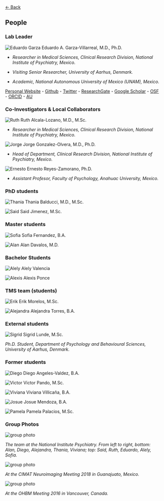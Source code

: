 [<- Back](index.md)

## People

### Lab Leader

![Eduardo Garza](ed_2018.jpg) Eduardo A. Garza-Villarreal, M.D., Ph.D.

* *Researcher in Medical Sciences, Clinical Research Division, National Institute of Psychiatry, Mexico.*

* *Visiting Senior Researcher, University of Aarhus, Denmark.*

* *Academic, National Autonomous University of Mexico (UNAM), Mexico.*

[Personal Website](https://egarza.github.io) - [Github](https://github.com/egarza) - [Twitter](https://twitter.com/egarzav) - [ResearchGate](https://www.researchgate.net/profile/Eduardo_Garza_Villarreal) - [Google Scholar](https://scholar.google.dk/citations?user=bX502bUAAAAJ&hl=en) - [OSF](https://osf.io/uc6aj/) - [ORCID](https://orcid.org/0000-0003-1381-8648) - [AU](http://pure.au.dk/portal/en/eduardoa@cfin.au.dk)

### Co-Investigators & Local Collaborators

![Ruth](ruth.jpg) Ruth Alcala-Lozano, M.D., M.Sc.

* *Researcher in Medical Sciences, Clinical Research Division, National Institute of Psychiatry, Mexico.*

![Jorge](jorge.jpg) Jorge Gonzalez-Olvera, M.D., Ph.D.

* *Head of Department, Clinical Research Division, National Institute of Psychiatry, Mexico.*

![Ernesto](ernesto.jpg) Ernesto Reyes-Zamorano, Ph.D.

* *Assistant Profesor, Faculty of Psychology, Anahuac University, Mexico.*

### PhD students

![Thania](thania.jpg) Thania Balducci, M.D., M.Sc.

![Said](said.jpg) Said Jimenez, M.Sc.


### Master students

![Sofia](sofia.jpg) Sofia Fernandez, B.A.

![Alan](alan.jpg) Alan Davalos, M.D.

### Bachelor Students

![Alely](alely.jpg) Alely Valencia

![Alexis](alexis.jpg) Alexis Ponce

### TMS team (students)

![Erik](erik.jpg) Erik Morelos, M.Sc.

![Alejandra](ale.jpg) Alejandra Torres, B.A.

### External students

![Sigrid](sigrid.jpg) Sigrid Lunde, M.Sc.

*Ph.D. Student, Department of Psychology and Behavioural Sciences, University of Aarhus, Denmark.*

### Former students

![Diego](diego.jpg) Diego Angeles-Valdez, B.A.

![Victor](victor.jpg) Victor Pando, M.Sc.

![Viviana](viviana.jpg) Viviana Villicaña, B.A.

![Josue](josue.jpg) Josue Mendoza, B.A.

![Pamela](pame.jpg) Pamela Palacios, M.Sc.

### Group Photos

![group photo](group3.jpg)

*The team at the National Institute Psychiatry. From left to right, bottom: Alan, Diego, Alejandra, Thania, Viviana; top: Said, Ruth, Eduardo, Alely, Sofia.*

![group photo](group1.jpg)

*At the CIMAT Neuroimaging Meeting 2018 in Guanajuato, Mexico.*

![group photo](group2.jpg)

*At the OHBM Meeting 2016 in Vancouver, Canada.*